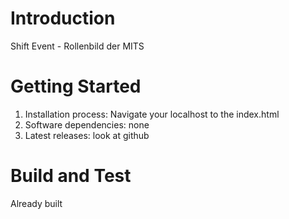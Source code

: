 # Introduction 
Shift Event - Rollenbild der MITS

# Getting Started
1.	Installation process: Navigate your localhost to the index.html
2.	Software dependencies: none
3.	Latest releases: look at github

# Build and Test
Already built
